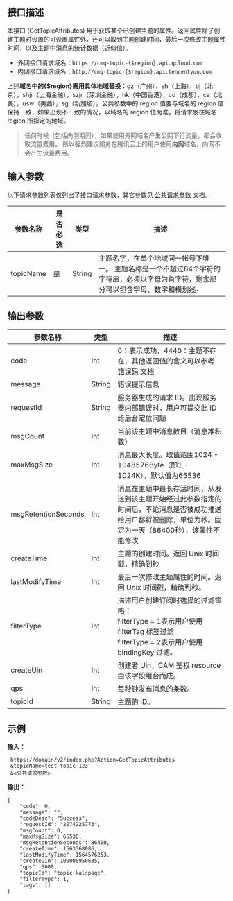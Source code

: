 ## 接口描述

本接口 (GetTopicAttributes) 用于获取某个已创建主题的属性。返回属性除了创建主题时设置的可设置属性外，还可以取到主题创建时间，最后一次修改主题属性时间，以及主题中消息的统计数据（近似值）。
- 外网接口请求域名：`https://cmq-topic-{$region}.api.qcloud.com`
- 内网接口请求域名：`http://cmq-topic-{$region}.api.tencentyun.com`

上述**域名中的{$region}需用具体地域替换**：gz（广州），sh（上海），bj（北京），shjr（上海金融），szjr（深圳金融），hk（中国香港），cd（成都），ca（北美），usw（美西），sg（新加坡）。公共参数中的 region 值要与域名的 region 值保持一致，如果出现不一致的情况，以域名的 region 值为准，将请求发往域名 region 所指定的地域。
>任何时候（包括内测期间），如果使用外网域名产生公网下行流量，都会收取流量费用。 所以强烈建议服务在腾讯云上的用户使用**内网**域名，内网不会产生流量费用。




## 输入参数
以下请求参数列表仅列出了接口请求参数，其它参数见 [公共请求参数](https://intl.cloud.tencent.com/document/product/406/5883) 文档。

| 参数名称 | 是否必选  | 类型 | 描述 |
|---------|---------|---------|---------|
| topicName| 是| String| 主题名字，在单个地域同一帐号下唯一。 主题名称是一个不超过64个字符的字符串，必须以字母为首字符，剩余部分可以包含字母、数字和横划线`-`|


## 输出参数

| 参数名称 | 类型 | 描述 |
|---------|---------|---------|
| code | Int | 0：表示成功，4440：主题不存在，其他返回值的含义可以参考 [错误码](https://intl.cloud.tencent.com/document/product/406/5903) 文档|
| message | String | 错误提示信息|
| requestId| String| 服务器生成的请求 ID。出现服务器内部错误时，用户可提交此 ID 给后台定位问题|
| msgCount| Int| 当前该主题中消息数目（消息堆积数）|
| maxMsgSize| Int| 消息最大长度。取值范围1024 - 1048576Byte（即1 - 1024K），默认值为65536|
| msgRetentionSeconds| Int| 消息在主题中最长存活时间，从发送到该主题开始经过此参数指定的时间后，不论消息是否被成功推送给用户都将被删除，单位为秒。固定为一天（86400秒），该属性不能修改|
| createTime| Int| 主题的创建时间。返回 Unix 时间戳，精确到秒|
| lastModifyTime| Int| 最后一次修改主题属性的时间。返回 Unix 时间戳，精确到秒。|
|filterType|Int|描述用户创建订阅时选择的过滤策略：<br>filterType = 1表示用户使用 filterTag 标签过滤<br>filterType = 2表示用户使用  bindingKey 过滤。|
|createUin|Int|创建者 Uin，CAM 鉴权 resource 由该字段组合而成。|
|qps|Int|每秒钟发布消息的条数。|
|topicId|String|主题的 ID。|

## 示例

**输入：**

```http
 https://domain/v2/index.php?Action=GetTopicAttributes
 &topicName=test-topic-123
 &<公共请求参数>
```

**输出：**

```
{
    "code": 0,
    "message": "",
    "codeDesc": "Success",
    "requestId": "2074225773",
    "msgCount": 0,
    "maxMsgSize": 65536,
    "msgRetentionSeconds": 86400,
    "createTime": 1563368086,
    "lastModifyTime": 1564576253,
    "createUin": 100008950635,
    "qps": 5000,
    "topicId": "topic-kalspsqc",
    "filterType": 1,
    "tags": []
}
```
